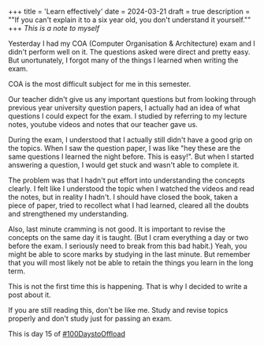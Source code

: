 +++
title = 'Learn effectively'
date = 2024-03-21
draft = true
description = "\"If you can't explain it to a six year old, you don't understand it yourself.\""
+++
_This is a note to myself_

Yesterday I had my COA (Computer Organisation & Architecture) exam and I didn't perform well on it. The questions asked were direct and pretty easy. But unortunately, I forgot many of the things I learned when writing the exam.

COA is the most difficult subject for me in this semester.

Our teacher didn't give us any important questions but from looking through previous year university question papers, I actually had an idea of what questions I could expect for the exam. I studied by referring to my lecture notes, youtube videos and notes that our teacher gave us.

During the exam, I understood that I actually still didn't have a good grip on the topics. When I saw the question paper, I was like "hey these are the same questions I learned the night before. This is easy!". But when I started answering a question, I would get stuck and wasn't able to complete it.

The problem was that I hadn't put effort into understanding the concepts clearly. I felt like I understood the topic when I watched the videos and read the notes, but in reality I hadn't. I should have closed the book, taken a piece of paper, tried to recollect what I had learned, cleared all the doubts and strengthened my understanding.

Also, last minute cramming is not good. It is important to revise the concepts on the same day it is taught. (But I cram everything a day or two before the exam. I seriously need to break from this bad habit.) Yeah, you might be able to score marks by studying in the last minute. But remember that you will most likely not be able to retain the things you learn in the long term.

This is not the first time this is happening. That is why I decided to write a post about it.

If you are still reading this, don't be like me. Study and revise topics properly and don't study just for passing an exam.

This is day 15 of [#100DaystoOffload](https://100Daystooffload.com)


